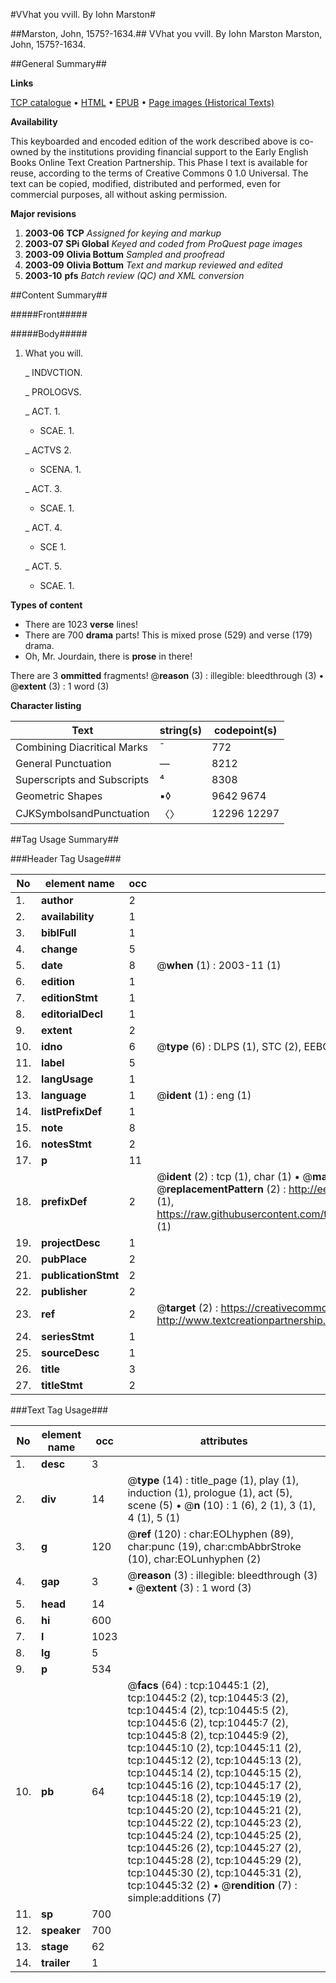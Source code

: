 #VVhat you vvill. By Iohn Marston#

##Marston, John, 1575?-1634.##
VVhat you vvill. By Iohn Marston
Marston, John, 1575?-1634.

##General Summary##

**Links**

[TCP catalogue](http://www.ota.ox.ac.uk/tcp/)  • 
[HTML](http://tei.it.ox.ac.uk/tcp/Texts-HTML/free/A07/A07081.html)  • 
[EPUB](http://tei.it.ox.ac.uk/tcp/Texts-EPUB/free/A07/A07081.epub) • 
[Page images (Historical Texts)](https://data.historicaltexts.jisc.ac.uk/view?pubId=eebo-99845540e&pageId=eebo-99845540e-10445-1)

**Availability**

This keyboarded and encoded edition of the
	       work described above is co-owned by the institutions
	       providing financial support to the Early English Books
	       Online Text Creation Partnership. This Phase I text is
	       available for reuse, according to the terms of Creative
	       Commons 0 1.0 Universal. The text can be copied,
	       modified, distributed and performed, even for
	       commercial purposes, all without asking permission.

**Major revisions**

1. __2003-06__ __TCP__ *Assigned for keying and markup*
1. __2003-07__ __SPi Global__ *Keyed and coded from ProQuest page images*
1. __2003-09__ __Olivia Bottum__ *Sampled and proofread*
1. __2003-09__ __Olivia Bottum__ *Text and markup reviewed and edited*
1. __2003-10__ __pfs__ *Batch review (QC) and XML conversion*

##Content Summary##

#####Front#####

#####Body#####

1. What you will.

    _ INDVCTION.

    _ PROLOGVS.

    _ ACT. 1.

      * SCAE. 1.

    _ ACTVS 2.

      * SCENA. 1.

    _ ACT. 3.

      * SCAE. 1.

    _ ACT. 4.

      * SCE 1.

    _ ACT. 5.

      * SCAE. 1.

**Types of content**

  * There are 1023 **verse** lines!
  * There are 700 **drama** parts! This is mixed prose (529) and verse (179) drama.
  * Oh, Mr. Jourdain, there is **prose** in there!

There are 3 **ommitted** fragments! 
 @__reason__ (3) : illegible: bleedthrough (3)  •  @__extent__ (3) : 1 word (3)

**Character listing**


|Text|string(s)|codepoint(s)|
|---|---|---|
|Combining             Diacritical Marks|̄|772|
|General Punctuation|—|8212|
|Superscripts             and Subscripts|⁴|8308|
|Geometric Shapes|▪◊|9642 9674|
|CJKSymbolsandPunctuation|〈〉|12296 12297|

##Tag Usage Summary##

###Header Tag Usage###

|No|element name|occ|attributes|
|---|---|---|---|
|1.|__author__|2||
|2.|__availability__|1||
|3.|__biblFull__|1||
|4.|__change__|5||
|5.|__date__|8| @__when__ (1) : 2003-11 (1)|
|6.|__edition__|1||
|7.|__editionStmt__|1||
|8.|__editorialDecl__|1||
|9.|__extent__|2||
|10.|__idno__|6| @__type__ (6) : DLPS (1), STC (2), EEBO-CITATION (1), PROQUEST (1), VID (1)|
|11.|__label__|5||
|12.|__langUsage__|1||
|13.|__language__|1| @__ident__ (1) : eng (1)|
|14.|__listPrefixDef__|1||
|15.|__note__|8||
|16.|__notesStmt__|2||
|17.|__p__|11||
|18.|__prefixDef__|2| @__ident__ (2) : tcp (1), char (1)  •  @__matchPattern__ (2) : ([0-9\-]+):([0-9IVX]+) (1), (.+) (1)  •  @__replacementPattern__ (2) : http://eebo.chadwyck.com/downloadtiff?vid=$1&page=$2 (1), https://raw.githubusercontent.com/textcreationpartnership/Texts/master/tcpchars.xml#$1 (1)|
|19.|__projectDesc__|1||
|20.|__pubPlace__|2||
|21.|__publicationStmt__|2||
|22.|__publisher__|2||
|23.|__ref__|2| @__target__ (2) : https://creativecommons.org/publicdomain/zero/1.0/ (1), http://www.textcreationpartnership.org/docs/. (1)|
|24.|__seriesStmt__|1||
|25.|__sourceDesc__|1||
|26.|__title__|3||
|27.|__titleStmt__|2||


###Text Tag Usage###

|No|element name|occ|attributes|
|---|---|---|---|
|1.|__desc__|3||
|2.|__div__|14| @__type__ (14) : title_page (1), play (1), induction (1), prologue (1), act (5), scene (5)  •  @__n__ (10) : 1 (6), 2 (1), 3 (1), 4 (1), 5 (1)|
|3.|__g__|120| @__ref__ (120) : char:EOLhyphen (89), char:punc (19), char:cmbAbbrStroke (10), char:EOLunhyphen (2)|
|4.|__gap__|3| @__reason__ (3) : illegible: bleedthrough (3)  •  @__extent__ (3) : 1 word (3)|
|5.|__head__|14||
|6.|__hi__|600||
|7.|__l__|1023||
|8.|__lg__|5||
|9.|__p__|534||
|10.|__pb__|64| @__facs__ (64) : tcp:10445:1 (2), tcp:10445:2 (2), tcp:10445:3 (2), tcp:10445:4 (2), tcp:10445:5 (2), tcp:10445:6 (2), tcp:10445:7 (2), tcp:10445:8 (2), tcp:10445:9 (2), tcp:10445:10 (2), tcp:10445:11 (2), tcp:10445:12 (2), tcp:10445:13 (2), tcp:10445:14 (2), tcp:10445:15 (2), tcp:10445:16 (2), tcp:10445:17 (2), tcp:10445:18 (2), tcp:10445:19 (2), tcp:10445:20 (2), tcp:10445:21 (2), tcp:10445:22 (2), tcp:10445:23 (2), tcp:10445:24 (2), tcp:10445:25 (2), tcp:10445:26 (2), tcp:10445:27 (2), tcp:10445:28 (2), tcp:10445:29 (2), tcp:10445:30 (2), tcp:10445:31 (2), tcp:10445:32 (2)  •  @__rendition__ (7) : simple:additions (7)|
|11.|__sp__|700||
|12.|__speaker__|700||
|13.|__stage__|62||
|14.|__trailer__|1||
